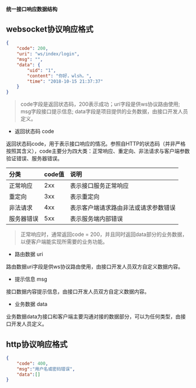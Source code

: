 #### 统一接口响应数据结构

## websocket协议响应格式

```json
{
    "code": 200,
    "uri": "ws/index/login",
    "msg": "",
    "data": {
        "uid": "1",
        "content": "你好，wlsh。",
        "time": "2018-10-15 21:37:37"
    }
}
```

> code字段是返回状态码，200表示成功；uri字段是供ws协议路由使用; msg字段接口提示信息; data字段是项目提供的业务数据，由接口开发人员定义。

* 返回状态码 code

返回状态码code，用于表示接口响应的情况。参照自HTTP的状态码（并非严格按照其含义），code主要分为四大类：正常响应、重定向、非法请求与客户端参数验证错误、服务器错误。

| 分类 | code值 | 说明 |
| :------| ------ | :------ |
| 正常响应 | 2xx | 表示接口服务正常响应 |
| 重定向 | 3xx | 表示重定向 |
| 非法请求 | 4xx | 表示客户端请求路由非法或请求参数错误 |
| 服务器错误 | 5xx | 表示服务端内部错误 |

> 正常响应时，通常返回code = 200，并且同时返回data部分的业务数据，以便客户端能实现所需要的业务功能。

* 路由数据 uri

路由数据uri字段是供ws协议路由使用，由接口开发人员双方自定义数据内容。

* 提示信息 msg

接口数据内容提示信息，由接口开发人员双方自定义数据内容。

* 业务数据 data

业务数据data为接口和客户端主要沟通对接的数据部分，可以为任何类型，由接口开发人员定义。

## http协议响应格式

```json
{
    "code": 400,
    "msg":"用户名或密码错误",
    "data":[]
}
```
